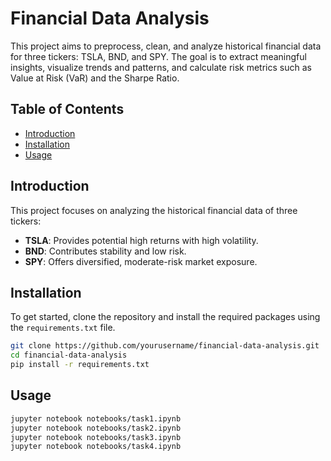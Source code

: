 # Financial Data Analysis

This project aims to preprocess, clean, and analyze historical financial data for three tickers: TSLA, BND, and SPY. The goal is to extract meaningful insights, visualize trends and patterns, and calculate risk metrics such as Value at Risk (VaR) and the Sharpe Ratio.

## Table of Contents
- [Introduction](#introduction)
- [Installation](#installation)
- [Usage](#usage)


## Introduction
This project focuses on analyzing the historical financial data of three tickers:
- **TSLA**: Provides potential high returns with high volatility.
- **BND**: Contributes stability and low risk.
- **SPY**: Offers diversified, moderate-risk market exposure.

## Installation
To get started, clone the repository and install the required packages using the `requirements.txt` file.

```bash
git clone https://github.com/yourusername/financial-data-analysis.git
cd financial-data-analysis
pip install -r requirements.txt
```

## Usage

```bash
jupyter notebook notebooks/task1.ipynb
jupyter notebook notebooks/task2.ipynb
jupyter notebook notebooks/task3.ipynb
jupyter notebook notebooks/task4.ipynb
```